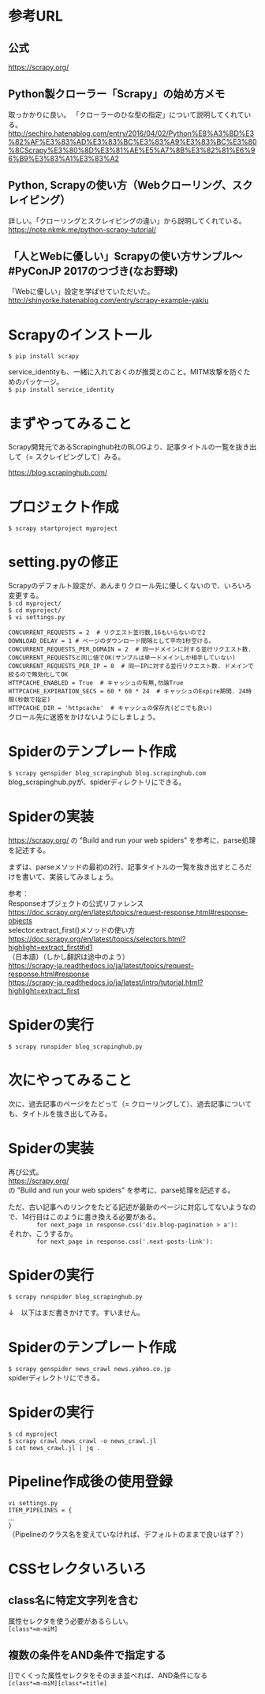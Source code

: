 # 参考URL  
## 公式  
https://scrapy.org/
## Python製クローラー「Scrapy」の始め方メモ  
取っかかりに良い。  「クローラーのひな型の指定」について説明してくれている。  
http://sechiro.hatenablog.com/entry/2016/04/02/Python%E8%A3%BD%E3%82%AF%E3%83%AD%E3%83%BC%E3%83%A9%E3%83%BC%E3%80%8CScrapy%E3%80%8D%E3%81%AE%E5%A7%8B%E3%82%81%E6%96%B9%E3%83%A1%E3%83%A2
## Python, Scrapyの使い方（Webクローリング、スクレイピング）  
詳しい。「クローリングとスクレイピングの違い」から説明してくれている。  
https://note.nkmk.me/python-scrapy-tutorial/
## 「人とWebに優しい」Scrapyの使い方サンプル〜 #PyConJP 2017のつづき(なお野球)
「Webに優しい」設定を学ばせていただいた。  
http://shinyorke.hatenablog.com/entry/scrapy-example-yakiu
  
# Scrapyのインストール  
`$ pip install scrapy`  
  
service_identityも、一緒に入れておくのが推奨とのこと。MITM攻撃を防ぐためのパッケージ。  
`$ pip install service_identity`  
  
# まずやってみること  
Scrapy開発元であるScrapinghub社のBLOGより、記事タイトルの一覧を抜き出して（= スクレイピングして）みる。  
  
https://blog.scrapinghub.com/
  
# プロジェクト作成  
`$ scrapy startproject myproject`  
  
# setting.pyの修正  
Scrapyのデフォルト設定が、あんまりクロール先に優しくないので、いろいろ変更する。  
`$ cd myproject/`  
`$ cd myproject/`  
`$ vi settings.py`  
  
`CONCURRENT_REQUESTS = 2  # リクエスト並行数,16もいらないので2`  
`DOWNLOAD_DELAY = 1 # ページのダウンロード間隔として平均1秒空ける。`  
`CONCURRENT_REQUESTS_PER_DOMAIN = 2  # 同一ドメインに対する並行リクエスト数. CONCURRENT_REQUESTSと同じ値でOK(サンプルは単一ドメインしか相手していない)`  
`CONCURRENT_REQUESTS_PER_IP = 0  # 同一IPに対する並行リクエスト数. ドメインで絞るので無効化してOK`  
`HTTPCACHE_ENABLED = True  # キャッシュの有無,勿論True`  
`HTTPCACHE_EXPIRATION_SECS = 60 * 60 * 24  # キャッシュのExpire期間. 24時間(秒数で指定)`  
`HTTPCACHE_DIR = 'httpcache'  # キャッシュの保存先(どこでも良い)`  
クロール先に迷惑をかけないようにしましょう。  
  
# Spiderのテンプレート作成  
`$ scrapy genspider blog_scrapinghub blog.scrapinghub.com`  
blog_scrapinghub.pyが、spiderディレクトリにできる。  
  
# Spiderの実装  
https://scrapy.org/
の "Build and run your web spiders" を参考に、parse処理を記述する。  
  
まずは、parseメソッドの最初の2行、記事タイトルの一覧を抜き出すところだけを書いて、実装してみましょう。  
  
参考：  
Responseオブジェクトの公式リファレンス  
https://doc.scrapy.org/en/latest/topics/request-response.html#response-objects  
selector.extract_first()メソッドの使い方  
https://doc.scrapy.org/en/latest/topics/selectors.html?highlight=extract_first#id1  
（日本語）（しかし翻訳は途中のよう）  
https://scrapy-ja.readthedocs.io/ja/latest/topics/request-response.html#response  
https://scrapy-ja.readthedocs.io/ja/latest/intro/tutorial.html?highlight=extract_first  

# Spiderの実行  
`$ scrapy runspider blog_scrapinghub.py`  
  
# 次にやってみること  
  
次に、過去記事のページをたどって（= クローリングして）、過去記事についても、タイトルを抜き出してみる。  
  
# Spiderの実装  
再び公式。  
https://scrapy.org/  
の "Build and run your web spiders" を参考に、parse処理を記述する。  
  
ただ、古い記事へのリンクをたどる記述が最新のページに対応してないようなので、14行目はこのように書き換える必要がある。  
`        for next_page in response.css('div.blog-pagination > a'):`  
それか、こうするか。  
`        for next_page in response.css('.next-posts-link'):`  
  
# Spiderの実行  
`$ scrapy runspider blog_scrapinghub.py`  
  
↓　以下はまだ書きかけです。すいません。  
  
# Spiderのテンプレート作成  
`$ scrapy genspider news_crawl news.yahoo.co.jp`  
spiderディレクトリにできる。  
  
# Spiderの実行  
`$ cd myproject`  
`$ scrapy crawl news_crawl -o news_crawl.jl`  
`$ cat news_crawl.jl | jq .`  
  
# Pipeline作成後の使用登録  
`vi settings.py`  
`ITEM_PIPELINES = {`  
...  
`}`  
（Pipelineのクラス名を変えていなければ、デフォルトのままで良いはず？）  
  
# CSSセレクタいろいろ
## class名に特定文字列を含む
属性セレクタを使う必要があるらしい。  
`[class*=m-miM]`
## 複数の条件をAND条件で指定する
[]でくくった属性セレクタをそのまま並べれば、AND条件になる  
`[class*=m-miM][class*=title]`
